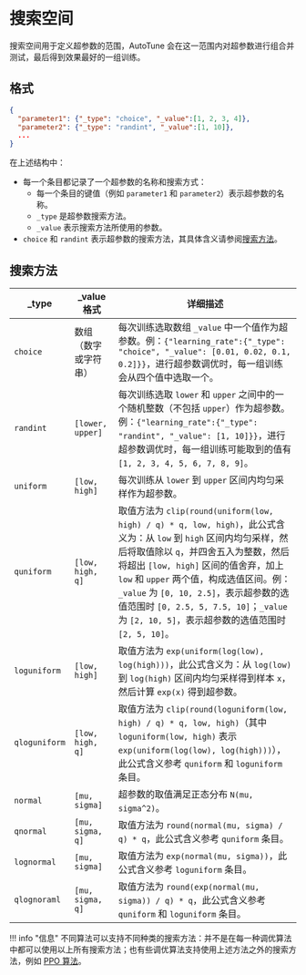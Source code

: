 # 搜索空间

搜索空间用于定义超参数的范围，AutoTune 会在这一范围内对超参数进行组合并测试，最后得到效果最好的一组训练。

## 格式

```json
{
  "parameter1": {"_type": "choice", "_value":[1, 2, 3, 4]},
  "parameter2": {"_type": "randint", "_value":[1, 10]},
  ...
}
```

在上述结构中：

* 每一个条目都记录了一个超参数的名称和搜索方式：
    * 每一个条目的键值（例如 `parameter1` 和 `parameter2`）表示超参数的名称。
    * `_type` 是超参数搜索方法。
    * `_value` 表示搜索方法所使用的参数。
* `choice` 和 `randint` 表示超参数的搜索方法，其具体含义请参阅[搜索方法](#搜索方法)。

## 搜索方法

|     _type     |    _value 格式    |                            详细描述                          |
| ------------- | ---------------- | ----------------------------------------------------------- |
| `choice`      | 数组（数字或字符串） | 每次训练选取数组 `_value` 中一个值作为超参数。例：`{"learning_rate":{"_type": "choice", "_value": [0.01, 0.02, 0.1, 0.2]}}`，进行超参数调优时，每一组训练会从四个值中选取一个。 |
| `randint`     | `[lower, upper]` | 每次训练选取 `lower` 和 `upper` 之间中的一个随机整数（不包括 `upper`）作为超参数。例：`{"learning_rate":{"_type": "randint", "_value": [1, 10]}}`，进行超参数调优时，每一组训练可能取到的值有 `[1, 2, 3, 4, 5, 6, 7, 8, 9]`。 |
| `uniform`     | `[low, high]`    | 每次训练从 `lower` 到 `upper` 区间内均匀采样作为超参数。 |
| `quniform`    | `[low, high, q]` | 取值方法为 `clip(round(uniform(low, high) / q) * q, low, high)`，此公式含义为：从 `low` 到 `high` 区间内均匀采样，然后将取值除以 `q`，并四舍五入为整数，然后将超出 `[low, high]` 区间的值舍弃，加上 `low` 和 `upper` 两个值，构成选值区间。例：`_value` 为 `[0, 10, 2.5]`，表示超参数的选值范围时 `[0, 2.5, 5, 7.5, 10]`；`_value` 为 `[2, 10, 5]`，表示超参数的选值范围时 `[2, 5, 10]`。 |
| `loguniform`  | `[low, high]`    | 取值方法为 `exp(uniform(log(low), log(high)))`，此公式含义为：从 `log(low)` 到 `log(high)` 区间内均匀采样得到样本 `x`，然后计算 `exp(x)` 得到超参数。 |
| `qloguniform` | `[low, high, q]` | 取值方法为 `clip(round(loguniform(low, high) / q) * q, low, high)`（其中 `loguniform(low, high)` 表示 `exp(uniform(log(low), log(high)))`），此公式含义参考 `quniform` 和 `loguniform` 条目。 |
| `normal`      | `[mu, sigma]`    | 超参数的取值满足正态分布 `N(mu, sigma^2)`。 |
| `qnormal`     | `[mu, sigma, q]` | 取值方法为 `round(normal(mu, sigma) / q) * q`，此公式含义参考 `quniform` 条目。 |
| `lognormal`   | `[mu, sigma]`    | 取值方法为 `exp(normal(mu, sigma))`，此公式含义参考 `loguniform` 条目。 |
| `qlognoraml`  | `[mu, sigma, q]` | 取值方法为 `round(exp(normal(mu, sigma)) / q) * q`，此公式含义参考 `quniform` 和 `loguniform` 条目。 |

!!! info "信息"
    不同算法可以支持不同种类的搜索方法：并不是在每一种调优算法中都可以使用以上所有搜索方法；也有些调优算法支持使用上述方法之外的搜索方法，例如 [PPO 算法](./tuner.md#ppotuner)。
